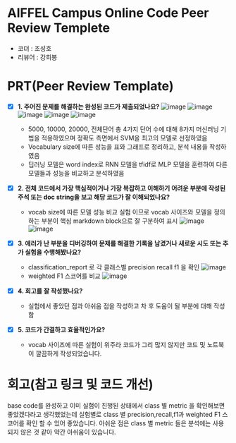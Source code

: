 # AIFFEL Campus Online Code Peer Review Templete
- 코더 : 조성호
- 리뷰어 : 강희봉


# PRT(Peer Review Template)
- [x]  **1. 주어진 문제를 해결하는 완성된 코드가 제출되었나요?**
    ![image](https://github.com/user-attachments/assets/10b80b17-24a7-4a84-b53a-0f7adf2b1848)
    ![image](https://github.com/user-attachments/assets/7316aa14-9fb8-4466-a9db-d131aec019bc)
    ![image](https://github.com/user-attachments/assets/b95313c9-8749-4a64-9987-593d90259f27)
    ![image](https://github.com/user-attachments/assets/81a50ac4-e9c1-41ae-af23-afb5812ca012)
    ![image](https://github.com/user-attachments/assets/47e1da12-c581-434a-a4d2-aba51afa5736)
    - 5000, 10000, 20000, 전체단어 총 4가지 단어 수에 대해 8가지 머신러닝 기법을 적용하였으며 정확도 측면에서 SVM을 최고의 모델로 선정하였음
    - Vocabulary size에 따른 성능을 표와 그래프로 정리하고, 분석 내용을 작성하였음
    - 딥러닝 모델은 word index로 RNN 모델을 tfidf로 MLP 모델을 훈련하여 다른 모델들과 성능을 비교하고 분석하였음


- [x]  **2. 전체 코드에서 가장 핵심적이거나 가장 복잡하고 이해하기 어려운 부분에 작성된 
주석 또는 doc string을 보고 해당 코드가 잘 이해되었나요?**
    - vocab size에 따른 모델 성능 비교 실험 이므로 vocab 사이즈와 모델을 정의하는 부분이 핵심 markdown block으로 잘 구분하여 표시
    ![image](https://github.com/user-attachments/assets/d0ed2bbe-6be3-40a1-86db-310f649fb06c)
    ![image](https://github.com/user-attachments/assets/825b5d2b-ef70-4ea2-8157-dab1d87f5521)

        
- [x]  **3. 에러가 난 부분을 디버깅하여 문제를 해결한 기록을 남겼거나
새로운 시도 또는 추가 실험을 수행해봤나요?**
    - classification_report 로 각 클래스별 precision recall f1 을 확인
      ![image](https://github.com/user-attachments/assets/a24dfabf-f321-45c2-aaf0-9d1d005d02c1)
    - weighted F1 스코어를 비교
      ![image](https://github.com/user-attachments/assets/66d0e64d-f3d2-408d-be6d-79c29029fa60)
      
- [x]  **4. 회고를 잘 작성했나요?**
    - 실험에서 좋았던 점과 아쉬움 점을 작성하고 차 후 도움이 될 부분에 대해 작성함
        
- [x]  **5. 코드가 간결하고 효율적인가요?**
    - vocab 사이즈에 따른 실험이 위주라 코드가 그리 많지 않지만 코드 및 노트북이 깔끔하게 작성되었습니다.


# 회고(참고 링크 및 코드 개선)
base code를 완성하고 이미 실험이 진행된 상태에서 class 별 metric 을 확인해보면 좋았겠다라고 생각했었는데
실험별로 class 별 precision,recall,f1과 weighted F1 스코어를 확인 할 수 있어 좋았습니다. 
아쉬운 점은 class 별 metric 들은 분석에는 사용되지 않은 것 같아 약간 아쉬움이 있습니다. 

